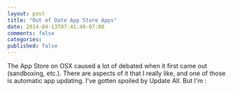 ```yaml
---
layout: post
title: "Out of Date App Store Apps"
date: 2014-04-13T07:41:49-07:00
comments: false
categories: 
published: false
---
```


The App Store on OSX caused a lot of debated when it first came out (sandboxing, etc.). There
are aspects of it that I really like, and one of those is automatic app updating. I've gotten
spoiled by Update All. But I'm :
